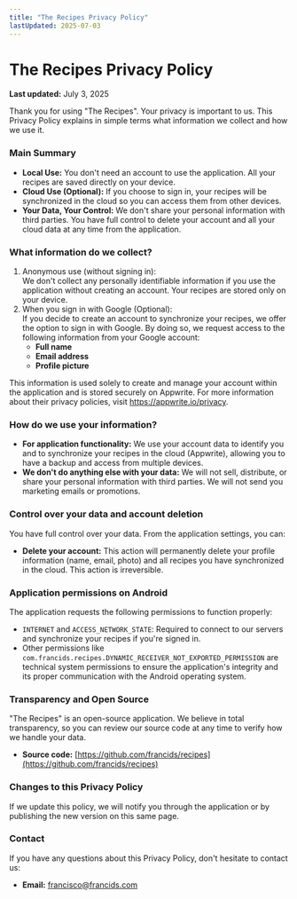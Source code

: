 ```yaml
---
title: "The Recipes Privacy Policy"
lastUpdated: 2025-07-03
---
```


# **The Recipes Privacy Policy**

**Last updated:** July 3, 2025

Thank you for using "The Recipes". Your privacy is important to us. This Privacy Policy explains in simple terms what information we collect and how we use it.

### **Main Summary**

- **Local Use:** You don't need an account to use the application. All your recipes are saved directly on your device.
- **Cloud Use (Optional):** If you choose to sign in, your recipes will be synchronized in the cloud so you can access them from other devices.
- **Your Data, Your Control:** We don't share your personal information with third parties. You have full control to delete your account and all your cloud data at any time from the application.

### **What information do we collect?**

1. Anonymous use (without signing in):  
   We don't collect any personally identifiable information if you use the application without creating an account. Your recipes are stored only on your device.
2. When you sign in with Google (Optional):  
   If you decide to create an account to synchronize your recipes, we offer the option to sign in with Google. By doing so, we request access to the following information from your Google account:
   - **Full name**
   - **Email address**
   - **Profile picture**

This information is used solely to create and manage your account within the application and is stored securely on Appwrite. For more information about their privacy policies, visit https://appwrite.io/privacy.

### **How do we use your information?**

- **For application functionality:** We use your account data to identify you and to synchronize your recipes in the cloud (Appwrite), allowing you to have a backup and access from multiple devices.
- **We don't do anything else with your data:** We will not sell, distribute, or share your personal information with third parties. We will not send you marketing emails or promotions.

### **Control over your data and account deletion**

You have full control over your data. From the application settings, you can:

- **Delete your account:** This action will permanently delete your profile information (name, email, photo) and all recipes you have synchronized in the cloud. This action is irreversible.

### **Application permissions on Android**

The application requests the following permissions to function properly:

- `INTERNET` and `ACCESS_NETWORK_STATE`: Required to connect to our servers and synchronize your recipes if you're signed in.
- Other permissions like `com.francids.recipes.DYNAMIC_RECEIVER_NOT_EXPORTED_PERMISSION` are technical system permissions to ensure the application's integrity and its proper communication with the Android operating system.

### **Transparency and Open Source**

"The Recipes" is an open-source application. We believe in total transparency, so you can review our source code at any time to verify how we handle your data.

- **Source code:** [https://github.com/francids/recipes](https://github.com/francids/recipes)

### **Changes to this Privacy Policy**

If we update this policy, we will notify you through the application or by publishing the new version on this same page.

### **Contact**

If you have any questions about this Privacy Policy, don't hesitate to contact us:

- **Email:** francisco@francids.com
